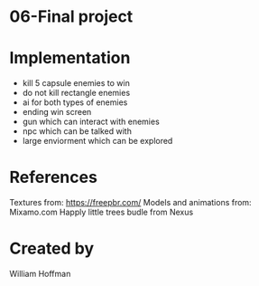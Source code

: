 # 06-Final project

# Implementation

- kill 5 capsule enemies to win
- do not kill rectangle enemies
- ai for both types of enemies
- ending win screen
- gun which can interact with enemies
- npc which can be talked with
- large enviorment which can be explored

# References

Textures from: https://freepbr.com/
Models and animations from: Mixamo.com
Happly little trees budle from Nexus

# Created by 
William Hoffman
